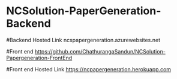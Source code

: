 # NCSolution-PaperGeneration-Backend

#Backend Hosted Link
ncspapergeneration.azurewebsites.net

#Front end
https://github.com/ChathurangaSandun/NCSolution-Papergeneration-FrontEnd

#Front end Hosted Link
https://ncpapergeneration.herokuapp.com
